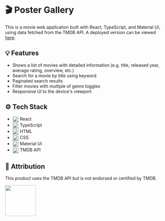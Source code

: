 # 🎬 Poster Gallery

This is a movie web application built with React, TypeScript, and Material UI, using data fetched from the TMDB API. A deployed version can be viewed [here](https://poster-gallery.vercel.app/).

## 💡 Features

- Shows a list of movies with detailed information (e.g. title, released year, average rating, overview, etc.)
- Search for a movie by title using keyword
- Paginated search results
- Filter movies with multiple of genre toggles
- Responsive UI to the device's viewport

## ⚙️ Tech Stack

- <img src="https://cdn.jsdelivr.net/gh/devicons/devicon/icons/react/react-original.svg" width="20" style="vertical-align: middle" /> React
- <img src="https://cdn.jsdelivr.net/gh/devicons/devicon/icons/typescript/typescript-original.svg" width="20" style="vertical-align: middle" /> TypeScript
- <img src="https://cdn.jsdelivr.net/gh/devicons/devicon/icons/html5/html5-original-wordmark.svg" width="20" style="vertical-align: middle" /> HTML
- <img src="https://cdn.jsdelivr.net/gh/devicons/devicon/icons/css3/css3-original-wordmark.svg" width="20" style="vertical-align: middle" /> CSS
- <img src="https://cdn.jsdelivr.net/gh/devicons/devicon/icons/materialui/materialui-original.svg" width="20" style="vertical-align: middle" /> Material UI
- <img src="https://www.themoviedb.org/assets/2/v4/logos/v2/blue_square_2-d537fb228cf3ded904ef09b136fe3fec72548ebc1fea3fbbd1ad9e36364db38b.svg" width="20" style="vertical-align: middle" /> TMDB API

## 🏅 Attribution

This product uses the TMDB API but is not endorsed or certified by TMDB.

<img src="https://www.themoviedb.org/assets/2/v4/logos/v2/blue_square_2-d537fb228cf3ded904ef09b136fe3fec72548ebc1fea3fbbd1ad9e36364db38b.svg" width="100">
